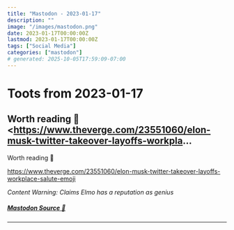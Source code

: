 ```yaml
---
title: "Mastodon - 2023-01-17"
description: ""
image: "/images/mastodon.png"
date: 2023-01-17T00:00:00Z
lastmod: 2023-01-17T00:00:00Z
tags: ["Social Media"]
categories: ["mastodon"]
# generated: 2025-10-05T17:59:09-07:00
---
```


# Toots from 2023-01-17

## Worth reading 🫡  <https://www.theverge.com/23551060/elon-musk-twitter-takeover-layoffs-workpla...

Worth reading 🫡

<https://www.theverge.com/23551060/elon-musk-twitter-takeover-layoffs-workplace-salute-emoji>

*Content Warning: Claims Elmo has a reputation as genius*

##### [Mastodon Source 🐘](https://hachyderm.io/@mweagle/109707169805785848)

---

